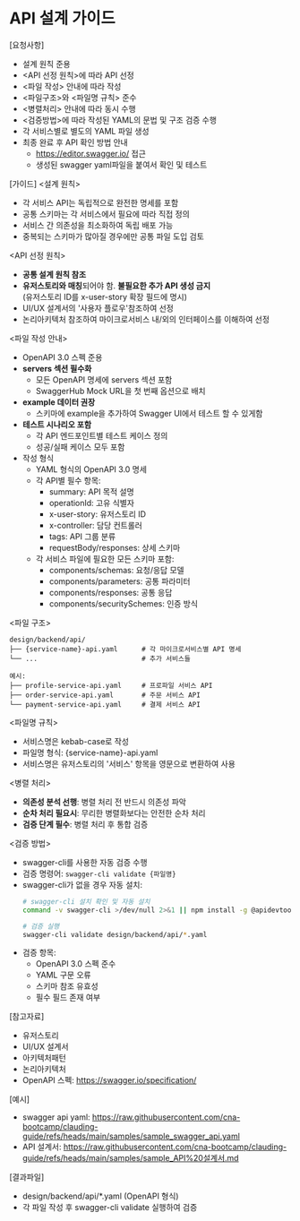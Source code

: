 # API 설계 가이드

[요청사항]
- 설계 원칙 준용 
- <API 선정 원칙>에 따라 API 선정 
- <파일 작성> 안내에 따라 작성 
- <파일구조>와 <파일명 규칙> 준수  
- <병렬처리> 안내에 따라 동시 수행 
- <검증방법>에 따라 작성된 YAML의 문법 및 구조 검증 수행
- 각 서비스별로 별도의 YAML 파일 생성 
- 최종 완료 후 API 확인 방법 안내 
  - https://editor.swagger.io/ 접근  
  - 생성된 swagger yaml파일을 붙여서 확인 및 테스트  

[가이드]
<설계 원칙>
- 각 서비스 API는 독립적으로 완전한 명세를 포함
- 공통 스키마는 각 서비스에서 필요에 따라 직접 정의
- 서비스 간 의존성을 최소화하여 독립 배포 가능
- 중복되는 스키마가 많아질 경우에만 공통 파일 도입 검토

<API 선정 원칙>
- **공통 설계 원칙 참조**
- **유저스토리와 매칭**되어야 함. **불필요한 추가 API 생성 금지**  
  (유저스토리 ID를 x-user-story 확장 필드에 명시)
- UI/UX 설계서의 '사용자 플로우'참조하여 선정  
- 논리아키텍처 참조하여 마이크로서비스 내/외의 인터페이스를 이해하여 선정 

<파일 작성 안내>
- OpenAPI 3.0 스펙 준용 
- **servers 섹션 필수화**
  - 모든 OpenAPI 명세에 servers 섹션 포함
  - SwaggerHub Mock URL을 첫 번째 옵션으로 배치
- **example 데이터 권장**
  - 스키마에 example을 추가하여 Swagger UI에서 테스트 할 수 있게함 
- **테스트 시나리오 포함**
  - 각 API 엔드포인트별 테스트 케이스 정의
  - 성공/실패 케이스 모두 포함
- 작성 형식
  - YAML 형식의 OpenAPI 3.0 명세
  - 각 API별 필수 항목:
    - summary: API 목적 설명
    - operationId: 고유 식별자
    - x-user-story: 유저스토리 ID
    - x-controller: 담당 컨트롤러
    - tags: API 그룹 분류
    - requestBody/responses: 상세 스키마
  - 각 서비스 파일에 필요한 모든 스키마 포함:
    - components/schemas: 요청/응답 모델
    - components/parameters: 공통 파라미터
    - components/responses: 공통 응답
    - components/securitySchemes: 인증 방식

<파일 구조>
```
design/backend/api/
├── {service-name}-api.yaml      # 각 마이크로서비스별 API 명세
└── ...                          # 추가 서비스들

예시:
├── profile-service-api.yaml     # 프로파일 서비스 API
├── order-service-api.yaml       # 주문 서비스 API
└── payment-service-api.yaml     # 결제 서비스 API
```

<파일명 규칙>
- 서비스명은 kebab-case로 작성
- 파일명 형식: {service-name}-api.yaml
- 서비스명은 유저스토리의 '서비스' 항목을 영문으로 변환하여 사용

<병렬 처리>
- **의존성 분석 선행**: 병렬 처리 전 반드시 의존성 파악
- **순차 처리 필요시**: 무리한 병렬화보다는 안전한 순차 처리
- **검증 단계 필수**: 병렬 처리 후 통합 검증

<검증 방법>
- swagger-cli를 사용한 자동 검증 수행
- 검증 명령어: `swagger-cli validate {파일명}`
- swagger-cli가 없을 경우 자동 설치:
  ```bash
  # swagger-cli 설치 확인 및 자동 설치
  command -v swagger-cli >/dev/null 2>&1 || npm install -g @apidevtools/swagger-cli
  
  # 검증 실행
  swagger-cli validate design/backend/api/*.yaml
  ```
- 검증 항목:
  - OpenAPI 3.0 스펙 준수
  - YAML 구문 오류
  - 스키마 참조 유효성
  - 필수 필드 존재 여부

[참고자료]
- 유저스토리
- UI/UX 설계서
- 아키텍처패턴
- 논리아키텍처
- OpenAPI 스펙: https://swagger.io/specification/

[예시]
- swagger api yaml: https://raw.githubusercontent.com/cna-bootcamp/clauding-guide/refs/heads/main/samples/sample_swagger_api.yaml
- API 설계서: https://raw.githubusercontent.com/cna-bootcamp/clauding-guide/refs/heads/main/samples/sample_API%20설계서.md

[결과파일]
- design/backend/api/*.yaml (OpenAPI 형식)
- 각 파일 작성 후 swagger-cli validate 실행하여 검증
